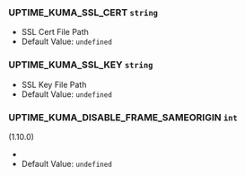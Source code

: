 ### UPTIME_KUMA_SSL_CERT `string`
- SSL Cert File Path
- Default Value: `undefined`

### UPTIME_KUMA_SSL_KEY `string`
- SSL Key File Path
- Default Value: `undefined`


### UPTIME_KUMA_DISABLE_FRAME_SAMEORIGIN `int`

(1.10.0)

- 
- Default Value: `undefined`